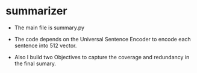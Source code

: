 # summarizer
* The main file is summary.py

* The code depends on the Universal Sentence Encoder to encode each sentence into 512 vector.
* Also I build two Objectives to capture the coverage and redundancy in the final sumary.

